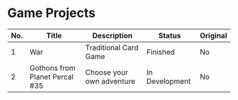 # Game Projects

| No. | Title | Description | Status | Original |
|-----|---------------------------------|---------------------------|----------------|----------|
| 1 | War | Traditional Card Game | Finished | No |
| 2 | Gothons from Planet Percal #35 | Choose your own adventure | In Development | No |